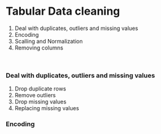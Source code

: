 # Tabular Data cleaning

1. Deal with duplicates, outliers and missing values
2. Encoding
3. Scalling and Normalization
4. Removing columns

&nbsp;

### Deal with duplicates, outliers and missing values

1. Drop duplicate rows
2. Remove outliers
3. Drop missing values
4. Replacing missing values

### Encoding

